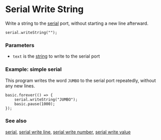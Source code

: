 # Serial Write String

Write a string to the [serial](/device/serial) port,
without starting a new line afterward.

```sig
serial.writeString("");
```

### Parameters

* `text` is the [string](/reference/types/string) to write to the serial port

### Example: simple serial

This program writes the word `JUMBO` to the serial port repeatedly,
without any new lines.

```blocks
basic.forever(() => {
    serial.writeString("JUMBO");
    basic.pause(1000);
});
```

### See also

[serial](/device/serial),
[serial write line](/reference/serial/write-line),
[serial write number](/reference/serial/write-number),
[serial write value](/reference/serial/write-value)
